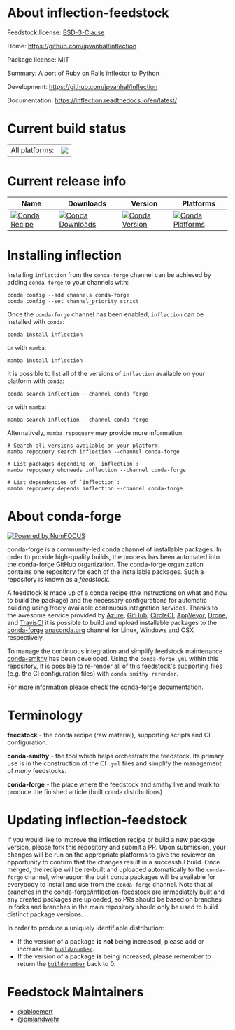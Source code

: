 About inflection-feedstock
==========================

Feedstock license: [BSD-3-Clause](https://github.com/conda-forge/inflection-feedstock/blob/main/LICENSE.txt)

Home: https://github.com/jpvanhal/inflection

Package license: MIT

Summary: A port of Ruby on Rails inflector to Python

Development: https://github.com/jpvanhal/inflection

Documentation: https://inflection.readthedocs.io/en/latest/

Current build status
====================


<table><tr><td>All platforms:</td>
    <td>
      <a href="https://dev.azure.com/conda-forge/feedstock-builds/_build/latest?definitionId=5610&branchName=main">
        <img src="https://dev.azure.com/conda-forge/feedstock-builds/_apis/build/status/inflection-feedstock?branchName=main">
      </a>
    </td>
  </tr>
</table>

Current release info
====================

| Name | Downloads | Version | Platforms |
| --- | --- | --- | --- |
| [![Conda Recipe](https://img.shields.io/badge/recipe-inflection-green.svg)](https://anaconda.org/conda-forge/inflection) | [![Conda Downloads](https://img.shields.io/conda/dn/conda-forge/inflection.svg)](https://anaconda.org/conda-forge/inflection) | [![Conda Version](https://img.shields.io/conda/vn/conda-forge/inflection.svg)](https://anaconda.org/conda-forge/inflection) | [![Conda Platforms](https://img.shields.io/conda/pn/conda-forge/inflection.svg)](https://anaconda.org/conda-forge/inflection) |

Installing inflection
=====================

Installing `inflection` from the `conda-forge` channel can be achieved by adding `conda-forge` to your channels with:

```
conda config --add channels conda-forge
conda config --set channel_priority strict
```

Once the `conda-forge` channel has been enabled, `inflection` can be installed with `conda`:

```
conda install inflection
```

or with `mamba`:

```
mamba install inflection
```

It is possible to list all of the versions of `inflection` available on your platform with `conda`:

```
conda search inflection --channel conda-forge
```

or with `mamba`:

```
mamba search inflection --channel conda-forge
```

Alternatively, `mamba repoquery` may provide more information:

```
# Search all versions available on your platform:
mamba repoquery search inflection --channel conda-forge

# List packages depending on `inflection`:
mamba repoquery whoneeds inflection --channel conda-forge

# List dependencies of `inflection`:
mamba repoquery depends inflection --channel conda-forge
```


About conda-forge
=================

[![Powered by
NumFOCUS](https://img.shields.io/badge/powered%20by-NumFOCUS-orange.svg?style=flat&colorA=E1523D&colorB=007D8A)](https://numfocus.org)

conda-forge is a community-led conda channel of installable packages.
In order to provide high-quality builds, the process has been automated into the
conda-forge GitHub organization. The conda-forge organization contains one repository
for each of the installable packages. Such a repository is known as a *feedstock*.

A feedstock is made up of a conda recipe (the instructions on what and how to build
the package) and the necessary configurations for automatic building using freely
available continuous integration services. Thanks to the awesome service provided by
[Azure](https://azure.microsoft.com/en-us/services/devops/), [GitHub](https://github.com/),
[CircleCI](https://circleci.com/), [AppVeyor](https://www.appveyor.com/),
[Drone](https://cloud.drone.io/welcome), and [TravisCI](https://travis-ci.com/)
it is possible to build and upload installable packages to the
[conda-forge](https://anaconda.org/conda-forge) [anaconda.org](https://anaconda.org/)
channel for Linux, Windows and OSX respectively.

To manage the continuous integration and simplify feedstock maintenance
[conda-smithy](https://github.com/conda-forge/conda-smithy) has been developed.
Using the ``conda-forge.yml`` within this repository, it is possible to re-render all of
this feedstock's supporting files (e.g. the CI configuration files) with ``conda smithy rerender``.

For more information please check the [conda-forge documentation](https://conda-forge.org/docs/).

Terminology
===========

**feedstock** - the conda recipe (raw material), supporting scripts and CI configuration.

**conda-smithy** - the tool which helps orchestrate the feedstock.
                   Its primary use is in the construction of the CI ``.yml`` files
                   and simplify the management of *many* feedstocks.

**conda-forge** - the place where the feedstock and smithy live and work to
                  produce the finished article (built conda distributions)


Updating inflection-feedstock
=============================

If you would like to improve the inflection recipe or build a new
package version, please fork this repository and submit a PR. Upon submission,
your changes will be run on the appropriate platforms to give the reviewer an
opportunity to confirm that the changes result in a successful build. Once
merged, the recipe will be re-built and uploaded automatically to the
`conda-forge` channel, whereupon the built conda packages will be available for
everybody to install and use from the `conda-forge` channel.
Note that all branches in the conda-forge/inflection-feedstock are
immediately built and any created packages are uploaded, so PRs should be based
on branches in forks and branches in the main repository should only be used to
build distinct package versions.

In order to produce a uniquely identifiable distribution:
 * If the version of a package **is not** being increased, please add or increase
   the [``build/number``](https://docs.conda.io/projects/conda-build/en/latest/resources/define-metadata.html#build-number-and-string).
 * If the version of a package **is** being increased, please remember to return
   the [``build/number``](https://docs.conda.io/projects/conda-build/en/latest/resources/define-metadata.html#build-number-and-string)
   back to 0.

Feedstock Maintainers
=====================

* [@abloemert](https://github.com/abloemert/)
* [@pmlandwehr](https://github.com/pmlandwehr/)

